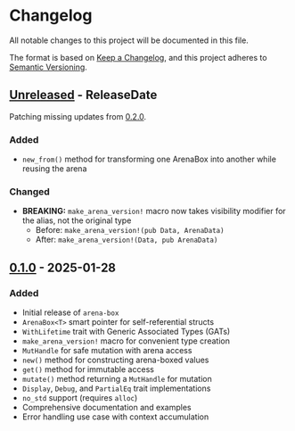 # Changelog

All notable changes to this project will be documented in this file.

The format is based on [Keep a Changelog](https://keepachangelog.com/en/1.0.0/), and this project adheres to [Semantic Versioning](https://semver.org/spec/v2.0.0.html).

<!-- next-header -->
## [Unreleased] - ReleaseDate

Patching missing updates from [0.2.0].

### Added
- `new_from()` method for transforming one ArenaBox into another while reusing the arena

### Changed
- **BREAKING:** `make_arena_version!` macro now takes visibility modifier for the alias, not the original type
  - Before: `make_arena_version!(pub Data, ArenaData)`
  - After: `make_arena_version!(Data, pub ArenaData)`

## [0.1.0] - 2025-01-28

### Added
- Initial release of `arena-box`
- `ArenaBox<T>` smart pointer for self-referential structs
- `WithLifetime` trait with Generic Associated Types (GATs)
- `make_arena_version!` macro for convenient type creation
- `MutHandle` for safe mutation with arena access
- `new()` method for constructing arena-boxed values
- `get()` method for immutable access
- `mutate()` method returning a `MutHandle` for mutation
- `Display`, `Debug`, and `PartialEq` trait implementations
- `no_std` support (requires `alloc`)
- Comprehensive documentation and examples
- Error handling use case with context accumulation

<!-- next-url -->
[Unreleased]: https://github.com/NiltonVolpato/arena-box/compare/v0.2.0...HEAD
[0.2.0]: https://github.com/NiltonVolpato/arena-box/releases/tag/v0.2.0
[0.1.0]: https://github.com/NiltonVolpato/arena-box/releases/tag/v0.1.0
